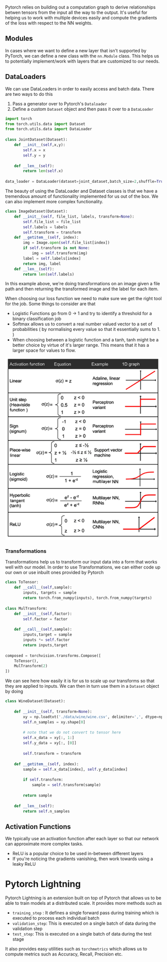 
Pytorch relies on building out a computation graph to derive relationships betwen tensors from the input all the way to the output. It's useful for helping us to work with multiple devices easily and compute the gradients of the loss with respect to the NN weights.

## Modules

In cases where we want to define a new layer that isn't supported by PyTorch, we can define a new class with the `nn.Module` class. This helps us to potentially implement/work with layers that are customized to our needs.
## DataLoaders

We can use DataLoaders in order to easily access and batch data. There are two ways to do this

1. Pass a generator over to Pytorch's `Dataloader`
2. Define a custom `Dataset` object and then pass it over to a `DataLoader`

```python
import torch
from torch.utils.data import Dataset
from torch.utils.data import DataLoader

class JointDataset(Dataset):
    def __init__(self,x,y):
        self.x = x
        self.y = y
    
    def __len__(self):
        return len(self.x)

data_loader = DataLoader(dataset=joint_dataset,batch_size=2,shuffle=True)
```

The beauty of using the DataLoader and Dataset classes is that we have a tremendous amount of functionality implemented for us out of the box. We can also implement more complex functionality.

```python
class ImageDataset(Dataset):
    def __init__(self, file_list, labels, transform=None):
        self.file_list = file_list
        self.labels = labels
        self.transform = transform
    def __getitem__(self, index):
        img = Image.open(self.file_list[index])        
        if self.transform is not None:
            img = self.transform(img)
        label = self.labels[index]
        return img, label
    def __len__(self):
        return len(self.labels)
```

In this example above, we're doing transformations on an image given a file path and then returning the transformed image and the label for each item.

When choosing our loss function we need to make sure we get the right tool for the job. Some things to consider are that
- Logistic Functions go from 0 -> 1 and try to identify a threshold for a binary classification job
- Softmax allows us to convert a real number valued vector to a set of probabilities ( by normalising every value so that it essentially sums to 1. )
- When choosing between a logistic function and a tanh, tanh might be a better choice by virtue of it's larger range. This means that it has a larger space for values to flow.

![|300](assets/Screenshot%202024-04-28%20at%2012.43.51%20AM.png)
### Transformations

Transformations help us to transform our input data into a form that works well with our model. In order to use Transformations, we can either code up our own or use inbuilt ones provided by Pytorch

```python
class ToTensor:
    def __call__(self,sample):
        inputs, targets = sample
        return torch.from_numpy(inputs), torch.from_numpy(targets)

class MulTransform:
    def __init__(self,factor):
        self.factor = factor
    
    def __call__(self,sample):
        inputs,target = sample
        inputs *= self.factor
        return inputs,target

composed = torchvision.transforms.Compose([
    ToTensor(),
    MulTransform(2)
])
```

We can see here how easily it is for us to scale up our transforms so that they are applied to inputs. We can then in turn use them in a `Dataset` object by doing

```python
class WineDataset(Dataset):

    def __init__(self, transform=None):
        xy = np.loadtxt('./data/wine/wine.csv', delimiter=',', dtype=np.float32, skiprows=1)
        self.n_samples = xy.shape[0]

        # note that we do not convert to tensor here
        self.x_data = xy[:, 1:]
        self.y_data = xy[:, [0]]

        self.transform = transform

    def __getitem__(self, index):
        sample = self.x_data[index], self.y_data[index]

        if self.transform:
            sample = self.transform(sample)

        return sample

    def __len__(self):
        return self.n_samples
```

## Activation Functions

We typically use an activation function after each layer so that our network can approximate more complex tasks.

- ReLU is a popular choice to be used in-between different layers
- If you're noticing the gradients vanishing, then work towards using a leaky ReLU

# Pytorch Lightning

Pytorch Lightning is an extension built on top of Pytorch that allows us to be able to train models at a distributed scale. It provides more methods such as 

- `training_step` : It defines a single forward pass during training which is executed to process each individual batch
- `validation_step`: This is executed on a single batch of data during the validation step
- `test_step`: This is executed on a single batch of data during the test stage

It also provides easy utilities such as `torchmetrics` which allows us to compute metrics such as Accuracy, Recall, Precision etc.
